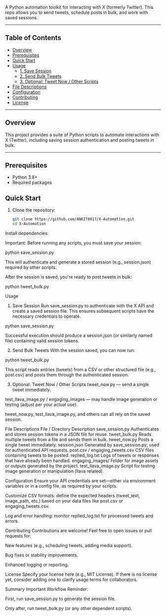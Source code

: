 A Python automation toolkit for interacting with X (formerly Twitter). This repo allows you to send tweets, schedule posts in bulk, and work with saved sessions.

---

##  Table of Contents

- [Overview](#overview)  
- [Prerequisites](#prerequisites)  
- [Quick Start](#quick-start)  
- [Usage](#usage)  
  - [1. Save Session](#1-save-session)  
  - [2. Send Bulk Tweets](#2-send-bulk-tweets)  
  - [3. Optional: Tweet Now / Other Scripts](#3-optional-tweet-now-other-scripts)  
- [File Descriptions](#file-descriptions)  
- [Configuration](#configuration)  
- [Contributing](#contributing)  
- [License](#license)  

---

## Overview

This project provides a suite of Python scripts to automate interactions with X (Twitter), including saving session authentication and posting tweets in bulk.

---

## Prerequisites

- Python 3.8+  
- Required packages 

## Quick Start

1. Clone the repository:

   ```bash
   git clone https://github.com/ANKIT0017/X-Automation.git
   cd X-Automation
Install dependencies:


Important: Before running any scripts, you must save your session:


python save_session.py

This will authenticate and generate a stored session (e.g., session.json) required by other scripts.

After the session is saved, you're ready to post tweets in bulk:


python tweet_bulk.py

Usage

1. Save Session
Run save_session.py to authenticate with the X API and create a saved session file. This ensures subsequent scripts have the necessary credentials to operate.


python save_session.py

Successful execution should produce a session.json (or similarly named file) containing valid session tokens.

2. Send Bulk Tweets
With the session saved, you can now run:


python tweet_bulk.py

This script reads entries (tweets) from a CSV or other structured file (e.g., post.csv) and posts them through the authenticated session.

3. Optional: Tweet Now / Other Scripts
tweet_now.py — send a single tweet immediately.

test_llava_image.py / engaging_images — may handle image generation or testing (adjust per your actual use).

tweet_now.py, test_llava_image.py, and others can all rely on the saved session.

File Descriptions
File / Directory	Description
save_session.py	Authenticates and stores session tokens in a JSON file for reuse.
tweet_bulk.py	Reads multiple tweets from a file and sends them in bulk.
tweet_now.py	Posts a single tweet immediately.
session.json	Generated by save_session.py; used for authenticated API requests.
post.csv / engaging_tweets.csv	CSV files containing tweets to be posted.
replied_log.txt	Logs of tweets or responses that have already been handled.
engaging_images/	Folder for image assets or outputs generated by the project.
test_llava_image.py	Script for testing image generation or manipulation (llava related).

Configuration
Ensure your API credentials are set—either via environment variables or in a config file, as required by your scripts.

Customize CSV formats: define the expected headers (tweet_text, image_path, etc.) based on your data files like post.csv or engaging_tweets.csv.

Log and error handling: monitor replied_log.txt for processed tweets and errors.

Contributing
Contributions are welcome! Feel free to open issues or pull requests for:

New features (e.g., scheduling tweets, adding media support).

Bug fixes or stability improvements.

Enhanced logging or reporting.

License
Specify your license here (e.g., MIT License). If there is no license yet, consider adding one to clarify usage terms for collaborators.

Summary
Important Workflow Reminder:

First, run save_session.py to generate the session file.

Only after, run tweet_bulk.py (or any other dependent scripts).
